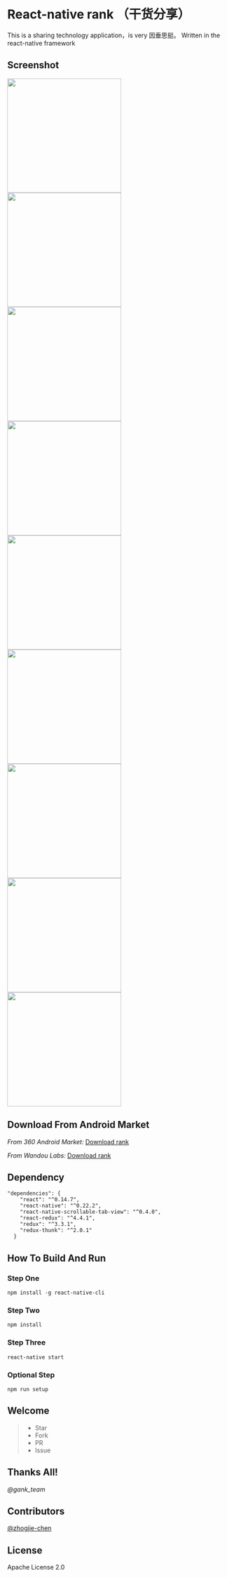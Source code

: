 # React-native rank （干货分享）
This is a sharing technology application，is very 因垂思挺。
Written in the react-native framework
## Screenshot
<img src="https://github.com/zhongjie-chen/rn_rank/blob/master/screen/index_android.png" width = "260" align=center />
<img src="https://github.com/zhongjie-chen/rn_rank/blob/master/screen/index_ios_refresh.png" width = "260" align=center />
<img src="https://github.com/zhongjie-chen/rn_rank/blob/master/screen/index_other_more.png" width = "260" align=center />
<img src="https://github.com/zhongjie-chen/rn_rank/blob/master/screen/article.png" width = "260" align=center />
<img src="https://github.com/zhongjie-chen/rn_rank/blob/master/screen/menu.png" width = "260" align=center />
<img src="https://github.com/zhongjie-chen/rn_rank/blob/master/screen/beauty_1.png" width = "260" align=center />
<img src="https://github.com/zhongjie-chen/rn_rank/blob/master/screen/beauty_2.png" width = "260" align=center />
<img src="https://github.com/zhongjie-chen/rn_rank/blob/master/screen/beauty_3.png" width = "260" align=center />
<img src="https://github.com/zhongjie-chen/rn_rank/blob/master/screen/about.png" width = "260" align=center />

## Download From Android Market
*From 360 Android Market:* [Download rank](http://zhushou.360.cn/detail/index/soft_id/3217938?recrefer=SE_D_Reading)

*From Wandou Labs:* [Download rank](http://www.wandoujia.com/apps/com.reading)

## Dependency
```
"dependencies": {
    "react": "^0.14.7",
    "react-native": "^0.22.2",
    "react-native-scrollable-tab-view": "^0.4.0",
    "react-redux": "^4.4.1",
    "redux": "^3.3.1",
    "redux-thunk": "^2.0.1"
  }
```
## How To Build And Run
### Step One
```
npm install -g react-native-cli
```
### Step Two
```
npm install
```
### Step Three
```
react-native start
```
### Optional Step
```
npm run setup
```


## Welcome
>* Star
>* Fork
>* PR
>* Issue

## Thanks All!
*@gank_team*

## Contributors
[@zhogjie-chen](https://github.com/zhongjie-chen)

## License
Apache License 2.0
